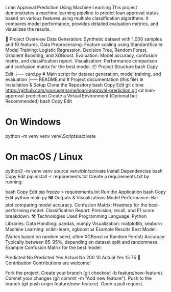 Loan Approval Prediction Using Machine Learning
This project demonstrates a machine learning pipeline to predict loan approval status based on various features using multiple classification algorithms. It compares model performance, provides detailed evaluation metrics, and visualizes the results.

🚀 Project Overview
Data Generation: Synthetic dataset with 1,000 samples and 10 features.
Data Preprocessing: Feature scaling using StandardScaler.
Model Training: Logistic Regression, Decision Tree, Random Forest, Gradient Boosting, and XGBoost.
Evaluation: Model accuracy, confusion matrix, and classification report.
Visualization: Performance comparison and confusion matrix for the best model.
📦 Project Structure
bash
Copy
Edit
├── card.py          # Main script for dataset generation, model training, and evaluation
├── README.md        # Project documentation (this file)
⚙️ Installation & Setup
Clone the Repository
bash
Copy
Edit
git clone https://github.com/yourusername/loan-approval-prediction.git
cd loan-approval-prediction
Create a Virtual Environment (Optional but Recommended)
bash
Copy
Edit
# On Windows
python -m venv venv
venv\Scripts\activate

# On macOS / Linux
python3 -m venv venv
source venv/bin/activate
Install Dependencies
bash
Copy
Edit
pip install -r requirements.txt
Create a requirements.txt by running:

bash
Copy
Edit
pip freeze > requirements.txt
Run the Application
bash
Copy
Edit
python main.py
🖼️ Outputs & Visualizations
Model Performance: Bar plot comparing model accuracy.
Confusion Matrix: Heatmap for the best-performing model.
Classification Report: Precision, recall, and F1 score breakdown.
🛠️ Technologies Used
Programming Language: Python
Libraries:
Data Handling: pandas, numpy
Visualization: matplotlib, seaborn
Machine Learning: scikit-learn, xgboost
📊 Example Results
Best Model: (Varies based on random seed, often XGBoost or Random Forest)
Accuracy: Typically between 85-95%, depending on dataset split and randomness.
Example Confusion Matrix for the best model:

Predicted No	Predicted Yes
Actual No	200	10
Actual Yes	15	75
🤝 Contribution
Contributions are welcome!

Fork the project.
Create your branch (git checkout -b feature/new-feature).
Commit your changes (git commit -m "Add new feature").
Push to the branch (git push origin feature/new-feature).
Open a pull request.







